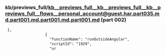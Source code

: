 ### kb/previews_full/kb__previews_full__kb__previews_full__kb__previews_full__flows__personal_account@guest.har.part035.md.part001.md.part001.md.part001.md (part 002)

```md
 },
                  {
                    "functionName": "runOutsideAngular",
                    "scriptId": "1929",
                    "ur
```

```
